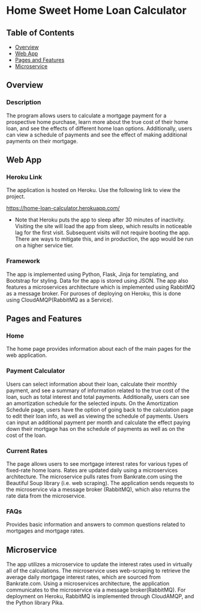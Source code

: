 # Home Sweet Home Loan Calculator

## Table of Contents
* [Overview](#Overview)
* [Web App](#Web-App)
* [Pages and Features](#Pages-and-Features)
* [Microservice](#Microservice)

## Overview
### Description
The program allows users to calculate a mortgage payment for a prospective home purchase, learn more about the true cost of their home loan, and see the effects of different home loan options. Additionally, users can view a schedule of payments and see the effect of making additional payments on their mortgage.  

## Web App
### Heroku Link
The application is hosted on Heroku. Use the following link to view the project.

https://home-loan-calculator.herokuapp.com/

* Note that Heroku puts the app to sleep after 30 minutes of inactivity. Visiting the site will load the app from sleep, which results in noticeable lag for the first visit. Subsequent visits will not require booting the app. There are ways to mitigate this, and in production, the app would be run on a higher service tier.

### Framework
The app is implemented using Python, Flask, Jinja for templating, and Bootstrap for styling. Data for the app is stored using JSON.
The app also features a microservices architecture which is implemented using RabbitMQ as a message broker. For puroses of deploying on Heroku, this is done using CloudAMQP(RabbitMQ as a Service). 

## Pages and Features
### Home
The home page provides information about each of the main pages for the web application.

### Payment Calculator
Users can select information about their loan, calculate their monthly payment, and see a summary of information related to the true cost of the loan, such as total interest and total payments. Additionally, users can see an amortization schedule for the selected inputs. On the Amortization Schedule page, users have the option of going back to the calculation page to edit their loan info, as well as viewing the schedule of payments. Users can input an additional payment per month and calculate the effect paying down their mortgage has on the schedule of payments as well as on the cost of the loan. 

### Current Rates
The page allows users to see mortgage interest rates for various types of fixed-rate home loans. Rates are updated daily using a microservices architecture. The microservice pulls rates from Bankrate.com using the Beautiful Soup library (i.e. web scraping). The application sends requests to the microservice via a message broker (RabbitMQ), which also returns the rate data from the microservice. 

### FAQs
Provides basic information and answers to common questions related to mortgages and mortgage rates.

## Microservice
The app utilizes a microservice to update the interest rates used in virtually all of the calculations. The microservice uses web-scraping to retrieve the average daily mortgage interest rates, which are sourced from Bankrate.com. Using a microservices architecture, the application communicates to the microservice via a message broker(RabbitMQ). For deployment on Heroku, RabbitMQ is implemented through CloudAMQP, and the Python library Pika.         
